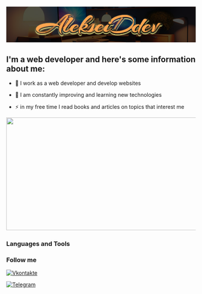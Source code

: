 ![Header](https://github.com/AlekseidDEV/AlekseidDEV/blob/main/assets/intro.png)

## I'm a web developer and here's some information about me:

- :telescope: I work as a web developer and develop websites

- :seedling: I am constantly improving and learning new technologies

- :zap: in my free time I read books and articles on topics that interest me


<div align='center'>
  <img src="https://media.giphy.com/media/dWesBcTLavkZuG35MI/giphy.gif" width="800" height="300"/>
</div>


### Languages ​​and Tools





### Follow me
[![Vkontakte](https://img.shields.io/badge/-Vkontakte-1F1F1F?style=for-the-badge&logo=Vk&logoColor=4F7DB3)](https://vk.com/rudyko1)

[![Telegram](https://img.shields.io/badge/-Telegram-1F1F1F?style=for-the-badge&logo=Telegram)](https://web.telegram.org/k/)





